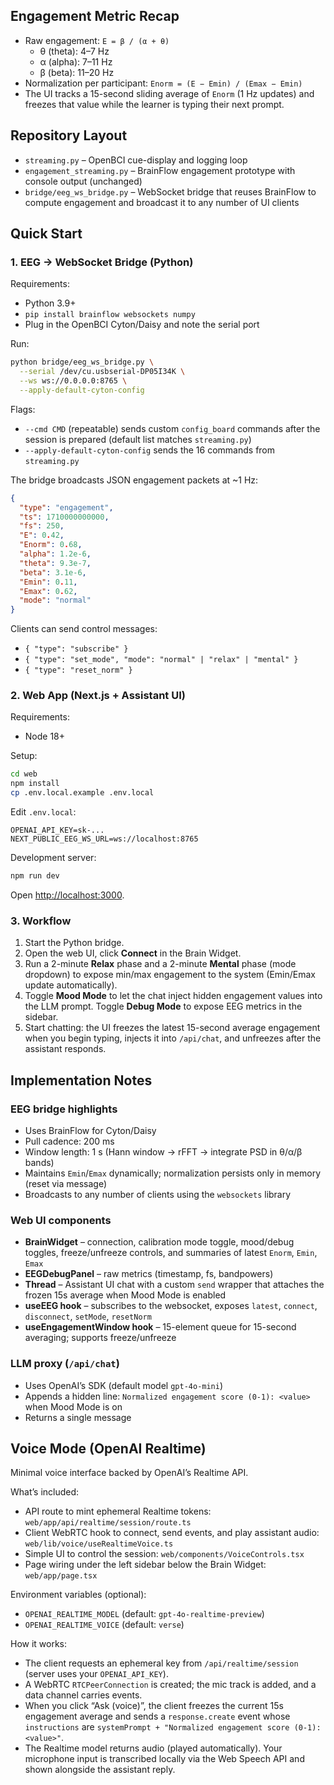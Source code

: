 
## Engagement Metric Recap

- Raw engagement: `E = β / (α + θ)`
  - θ (theta): 4–7 Hz
  - α (alpha): 7–11 Hz
  - β (beta): 11–20 Hz
- Normalization per participant: `Enorm = (E − Emin) / (Emax − Emin)`
- The UI tracks a 15-second sliding average of `Enorm` (1 Hz updates) and freezes that value while the learner is typing their next prompt.

## Repository Layout

- `streaming.py` – OpenBCI cue-display and logging loop 
- `engagement_streaming.py` – BrainFlow engagement prototype with console output (unchanged)
- `bridge/eeg_ws_bridge.py` – WebSocket bridge that reuses BrainFlow to compute engagement and broadcast it to any number of UI clients

## Quick Start

### 1. EEG → WebSocket Bridge (Python)

Requirements:
- Python 3.9+
- `pip install brainflow websockets numpy`
- Plug in the OpenBCI Cyton/Daisy and note the serial port

Run:

```bash
python bridge/eeg_ws_bridge.py \
  --serial /dev/cu.usbserial-DP05I34K \
  --ws ws://0.0.0.0:8765 \
  --apply-default-cyton-config
```

Flags:
- `--cmd CMD` (repeatable) sends custom `config_board` commands after the session is prepared (default list matches `streaming.py`)
- `--apply-default-cyton-config` sends the 16 commands from `streaming.py`

The bridge broadcasts JSON engagement packets at ~1 Hz:

```json
{
  "type": "engagement",
  "ts": 1710000000000,
  "fs": 250,
  "E": 0.42,
  "Enorm": 0.68,
  "alpha": 1.2e-6,
  "theta": 9.3e-7,
  "beta": 3.1e-6,
  "Emin": 0.11,
  "Emax": 0.62,
  "mode": "normal"
}
```

Clients can send control messages:
- `{ "type": "subscribe" }`
- `{ "type": "set_mode", "mode": "normal" | "relax" | "mental" }`
- `{ "type": "reset_norm" }`

### 2. Web App (Next.js + Assistant UI)

Requirements:
- Node 18+

Setup:

```bash
cd web
npm install
cp .env.local.example .env.local
```

Edit `.env.local`:

```
OPENAI_API_KEY=sk-...
NEXT_PUBLIC_EEG_WS_URL=ws://localhost:8765
```

Development server:

```bash
npm run dev
```

Open [http://localhost:3000](http://localhost:3000).

### 3. Workflow

1. Start the Python bridge.
2. Open the web UI, click **Connect** in the Brain Widget.
3. Run a 2-minute **Relax** phase and a 2-minute **Mental** phase (mode dropdown) to expose min/max engagement to the system (Emin/Emax update automatically).
4. Toggle **Mood Mode** to let the chat inject hidden engagement values into the LLM prompt. Toggle **Debug Mode** to expose EEG metrics in the sidebar.
5. Start chatting: the UI freezes the latest 15-second average engagement when you begin typing, injects it into `/api/chat`, and unfreezes after the assistant responds.

## Implementation Notes

### EEG bridge highlights

- Uses BrainFlow for Cyton/Daisy
- Pull cadence: 200 ms
- Window length: 1 s (Hann window → rFFT → integrate PSD in θ/α/β bands)
- Maintains `Emin`/`Emax` dynamically; normalization persists only in memory (reset via message)
- Broadcasts to any number of clients using the `websockets` library

### Web UI components

- **BrainWidget** – connection, calibration mode toggle, mood/debug toggles, freeze/unfreeze controls, and summaries of latest `Enorm`, `Emin`, `Emax`
- **EEGDebugPanel** – raw metrics (timestamp, fs, bandpowers)
- **Thread** – Assistant UI chat with a custom `send` wrapper that attaches the frozen 15s average when Mood Mode is enabled
- **useEEG hook** – subscribes to the websocket, exposes `latest`, `connect`, `disconnect`, `setMode`, `resetNorm`
- **useEngagementWindow hook** – 15-element queue for 15-second averaging; supports freeze/unfreeze

### LLM proxy (`/api/chat`)

- Uses OpenAI’s SDK (default model `gpt-4o-mini`)
- Appends a hidden line: `Normalized engagement score (0-1): <value>` when Mood Mode is on
- Returns a single message

## Voice Mode (OpenAI Realtime)

Minimal voice interface backed by OpenAI’s Realtime API.

What’s included:
- API route to mint ephemeral Realtime tokens: `web/app/api/realtime/session/route.ts`
- Client WebRTC hook to connect, send events, and play assistant audio: `web/lib/voice/useRealtimeVoice.ts`
- Simple UI to control the session: `web/components/VoiceControls.tsx`
- Page wiring under the left sidebar below the Brain Widget: `web/app/page.tsx`

Environment variables (optional):
- `OPENAI_REALTIME_MODEL` (default: `gpt-4o-realtime-preview`)
- `OPENAI_REALTIME_VOICE` (default: `verse`)

How it works:
- The client requests an ephemeral key from `/api/realtime/session` (server uses your `OPENAI_API_KEY`).
- A WebRTC `RTCPeerConnection` is created; the mic track is added, and a data channel carries events.
- When you click “Ask (voice)”, the client freezes the current 15s engagement average and sends a `response.create` event whose `instructions` are `systemPrompt + "Normalized engagement score (0-1): <value>"`.
- The Realtime model returns audio (played automatically). Your microphone input is transcribed locally via the Web Speech API and shown alongside the assistant reply.
